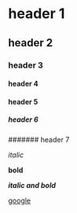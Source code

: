 # header 1
## header 2
### header 3
#### header 4
#### header 5
##### header 6
####### header 7

*italic*

**bold**

***italic and bold***

[google](www.google.com)
